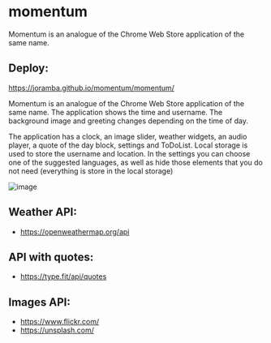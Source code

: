 # momentum
Momentum is an analogue of the Chrome Web Store application of the same name.

## Deploy: 

https://joramba.github.io/momentum/momentum/

Momentum is an analogue of the Chrome Web Store application of the same name. The application shows the time and username. The background image and greeting changes depending on the time of day.

The application has a clock, an image slider, weather widgets, an audio player, a quote of the day block, settings and ToDoList. Local storage is used to store the username and location. In the settings you can choose one of the suggested languages, as well as hide those elements that you do not need (everything is store in the local storage)

![image](https://user-images.githubusercontent.com/62139765/188277529-fccb3370-67bd-432e-83e6-684318a119c1.png)

## Weather API:
* https://openweathermap.org/api

## API with quotes:
* https://type.fit/api/quotes

## Images API:
* https://www.flickr.com/
* https://unsplash.com/



